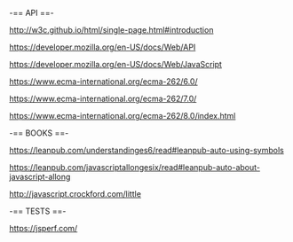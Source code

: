 -== API ==-

http://w3c.github.io/html/single-page.html#introduction

https://developer.mozilla.org/en-US/docs/Web/API

https://developer.mozilla.org/en-US/docs/Web/JavaScript

https://www.ecma-international.org/ecma-262/6.0/

https://www.ecma-international.org/ecma-262/7.0/

https://www.ecma-international.org/ecma-262/8.0/index.html


-== BOOKS ==-


https://leanpub.com/understandinges6/read#leanpub-auto-using-symbols

https://leanpub.com/javascriptallongesix/read#leanpub-auto-about-javascript-allong

http://javascript.crockford.com/little

-== TESTS ==-

https://jsperf.com/
